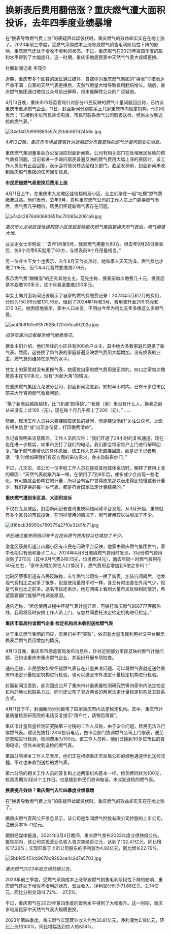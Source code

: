 # 换新表后费用翻倍涨？重庆燃气遭大面积投诉，去年四季度业绩暴增

在“换表导致燃气费上涨”的质疑声此起彼伏时，重庆燃气的效益却实实在在地上涨了。2023年前三季度，受燃气采购成本上涨导致燃气销售毛利阶段性下降的影响，重庆燃气还处于增收不增利的状态。不过，重庆燃气在2023年第四季度的盈利水平得到了大幅提升。这一时期，重庆多地居民家中天然气气表大规模更换。

封面新闻记者 李茂佳

近期，重庆市多个区县的居民通过媒体、自媒体对重庆燃气集团的“换表”举措表达严重不满：自家的天然气表更换后，天然气用量大增导致费用翻倍增长。随后，重庆燃气集团通过微信公众号给出解释，但未能解除公众的广泛疑惑。

4月10日晚，重庆市市场监管局针对部分市民反映的燃气计量问题回应称，已约谈重庆市重点燃气企业。11日，封面新闻分别联系上几家重庆市内检定机构，他们均表示：“已接到多位市民咨询电话，市民可联系燃气公司取表送检，但尚未收到送检的燃气表。”

![34e1407d999863e57c25fdb567d24b6c.jpg](https://raw.githubusercontent.com/qqhsx/qqnews_image/main/2024/04/12/换新表后费用翻倍涨？重庆燃气遭大面积投诉，去年四季度业绩暴增/34e1407d999863e57c25fdb567d24b6c.jpg)

_4月10日晚，重庆市市场监管局针对近期部分市民反映的燃气计量问题发布消息。_

重庆燃气集团董事会办公室回应封面新闻称，公司有相关部门在处理居民反映的燃气收费问题。当记者进一步询问居民普遍反映的燃气费用大幅上涨的原因时，该工作人员没有正面回答，表示会将情况转达给相关部门。截至发稿前，封面新闻未收到重庆燃气集团的任何回复信息。

**市民质疑燃气表更换后费用上涨**

4月11日上午，在重庆市九龙坡区佳怡梧桐居小区，业主们聚在一起“吐槽”燃气费缴费过高。他们表示，去年9月，自称重庆燃气公司的工作人员上门更换燃气表后，燃气费几乎翻倍。居民们怀疑新燃气表存在问题。

![a7a2c2876d60660651bc70085a2061a9.jpg](https://raw.githubusercontent.com/qqhsx/qqnews_image/main/2024/04/12/换新表后费用翻倍涨？重庆燃气遭大面积投诉，去年四季度业绩暴增/a7a2c2876d60660651bc70085a2061a9.jpg)

_重庆市九龙坡区佳怡梧桐居小区居民反映重庆燃气集团更换天然气表后，燃气用量大增。_

业主谢女士举例说：“去年1月至9月，我家燃气用量为80方。但去年9月28日换表后，仅6个月零8天就用了83方，与换表前9个月用量相当。”

另一位业主王女士也表示，去年8月天气炎热时，她和家人天天洗澡，燃气费也才缴了118元，但今年4月竟然要缴纳278元。

表示燃气费“蹭蹭涨”的还有其他业主。范先生称，换表前每次缴费几十元，换表后基本要缴100多元，这个月甚至要缴200多元。

申女士向封面新闻记者展示了自家的燃气费缴费记录：2023年5月和7月的费用，分别为150.89元和131.76元，但到了2024年1月和3月，费用骤升至259.13元和272.3元。她困惑地表示，家中人口未变，不明白今年为何比去年多缴这么多燃气费。

![ac43b61b1e6357626c120eb1ca8f202a.jpg](https://raw.githubusercontent.com/qqhsx/qqnews_image/main/2024/04/12/换新表后费用翻倍涨？重庆燃气遭大面积投诉，去年四季度业绩暴增/ac43b61b1e6357626c120eb1ca8f202a.jpg)

_投诉市民向记者展示燃气缴费情况。_

据业主们介绍，他们居住的小区共有800余户业主，其中绝大多数家庭已更换了新气表。然而，这些换了新气表的家庭普遍反映燃气费用大幅增加。没有换表的业主，燃气费仍维持在原有的水平。

甘女士的家里就没有更换气表，她感觉自家的燃气费用是正常的，四口之家每次缴费基本在100多元，没有“大起大落”的情况。

在重庆燃气集团九龙坡分公司，封面新闻注意到，短短半小时内，已有十多位市民前来大厅咨询燃气收费问题。

“换了新表后越跑越快，比飞机都‘跑得快’。”“我屋（家）里没有什么人，换表之前从来没有上过100（元），现在每个月几乎都上了200（元）。” ……

然而，现场工作人员并未直接回应居民的疑问，而是建议他们“关注公众号，上面有相关信息”或“出示身份证，打印缴费清单”。

当记者表明采访意图后，工作人员回应称：“我们开通了24小时的复核通道。现在也在进一步核实，如果市民打了我们的电话，我们都会每家每户上门进行解释回复。”至于燃气费增长的具体原因，该工作人员并未直接回应，而是记下记者电话：“到时候如果我们有这方面的采访需求，会主动联系你们。”

不过，几天前，该公司一位李姓工作人员在接受其他媒体采访时，解释了费用上涨的原因：“天然气表就跟汽车一样，在使用了7到9年后，或多或少会出现一些老化，有可能就会影响它的计量，所以会有客户觉得原来那块表走得比较慢或者计量少，我们更换的每一块气表，都是符合国家法定计量结果的。”

**重庆燃气遭到多区县、大面积投诉**

不仅在九龙坡区，封面新闻记者查询重庆网络问政平台发现，从3月开始，重庆就有多个区县的市民投诉，在同样使用的情况下，燃气费用较以往增加了不少。

![d16bcb36950e789375a27f0e32d1fc71.jpg](https://raw.githubusercontent.com/qqhsx/qqnews_image/main/2024/04/12/换新表后费用翻倍涨？重庆燃气遭大面积投诉，去年四季度业绩暴增/d16bcb36950e789375a27f0e32d1fc71.jpg)

_市民通过重庆网络问政平台投诉燃气费用较以往增加了不少。_

渝北区康美街道江山樾小区有市民在问政平台反映，他家由重庆燃气集团供气，家中长期只有他和妻子二人。2024年4月8日缴纳燃气费用时发现，3月份燃气费用涨到了270元（其中3月气费248.15元，垃圾费24元），而去年同一时燃气费用在50元左右，“家中无增加常住人口情况下，燃气费用会增加到5倍之多吗？”

北碚区蔡家街道有市民反映称，去年燃气公司统一换了新表，加装自闭阀后，他发现气费相比之前多了很多，但是使用量跟平时一样，甚至有时出差在外用气少，但是气费也比之前多。这名市民还表示，他在网络上看到大量市民反映相同情况，希望监管部门能够严格调查原因。

通告还称，“若您使用过程中怀疑气表计量异常，可拨打重庆燃气966777客服热线，我司将及时安排工作人员上门，与您共同委托法定检定机构进行检定。”

**重庆市监局约谈燃气企业 检定机构尚未收到送检燃气表**

对于重庆燃气集团的回应，市民们并不“买账”，依旧有大量市民利用社交平台展示换表后燃气费用增加的情况。

4月10日晚，重庆市市场监管局发布消息称，针对近期部分市民反映的燃气计量问题，已约谈重庆市重点燃气企业，并组织开展专项检查。

通告还称，市民朋友如果怀疑燃气表存在计量失准问题，可以将燃气表就近送往重庆市法定计量检定机构进行检验，也可以送至市外法定计量检定机构进行检验。

封面新闻注意到，此次回应公开了重庆市计量质量检测研究院等四家市内法定检定机构的地址和联系方式，同时还公布了邻近两省的两家法定计量检定机构及其联系方式。

4月11日下午，封面新闻分别致电了四家重庆市内法定检定机构。其中，重庆市计量质量检测研究院的电话反复提示“用户忙，请稍后再拨”。

重庆市计量质量检测研究院第三分院的工作人员称，由于安全问题，居民无法自行取燃气表。建议先拨打12315投诉电话，由市监部门协调燃气公司上门取表，送至研究院进行检测，检测费用为100元。该工作人员称，他们已接到30多位市民的咨询电话，但尚未收到送检的燃气表。

第四分院相关工作人员表示，他们正在根据重庆市监局公布的绿色通道优化送检流程，不过也未收到送检的燃气表。

第六分院的相关工作人员的答复和上述两家机构基本一样，检测费同样为100元，检测周期为3到4个工作日。也是接到市民们咨询电话，未收到送检的燃气表。

**换表提升效益？重庆燃气去年四季度业绩暴增**

在“换表导致燃气费上涨”的质疑声此起彼伏时，重庆燃气的效益却实实在在地上涨了。

据重庆燃气官网公开信息显示，该公司是华润燃气控股有限公司控股的上市公司，注册资本15.71亿元。

据财经媒体报道，2024年3月4日晚间，重庆燃气发布2023年度业绩快报公告。报告期内，该公司实现营业总收入首次突破百亿元，达到了102.47亿元，同比增长17.26%；实现归属于上市公司股东的净利润为4.93亿元，同比增长22.79%。

![5bb185451cb9678c9262ce4c2d7a5703.jpg](https://raw.githubusercontent.com/qqhsx/qqnews_image/main/2024/04/12/换新表后费用翻倍涨？重庆燃气遭大面积投诉，去年四季度业绩暴增/5bb185451cb9678c9262ce4c2d7a5703.jpg)

_重庆燃气2023年度业绩快报公告。_

2023年前三季度，受燃气采购成本上涨导致燃气销售毛利阶段性下降的影响，重庆燃气还处于增收不增利的状态，营业收入、净利润分别为71.66亿元、2.74亿元，同比分别变动14.72%、-27.5%。

不过，重庆燃气在2023年第四季度的盈利水平得到了大幅提升。这一时期，重庆多地居民家中天然气气表大规模更换。

2023年第四季度，重庆燃气实现营业收入约为30.81亿元，净利润为2.19亿元，环比上涨约105%，同比增幅达到惊人的824%。

